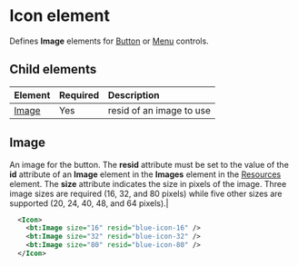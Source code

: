# Icon element
Defines **Image** elements for [Button](./control.md#button-control) or [Menu](./control.md#menu-dropdown-button-controls)  controls.

## Child elements
|  Element |  Required  |  Description  |
|:-----|:-----|:-----|
|  [Image](#image)        | Yes |   resid of an image to use         |

## Image
An image for the button. The  **resid** attribute must be set to the value of the **id** attribute of an **Image** element in the **Images** element in the [Resources](./resources.md) element. The **size** attribute indicates the size in pixels of the image. Three image sizes are required (16, 32, and 80 pixels) while five other sizes are supported (20, 24, 40, 48, and 64 pixels).|


```xml
  <Icon>
    <bt:Image size="16" resid="blue-icon-16" />
    <bt:Image size="32" resid="blue-icon-32" />
    <bt:Image size="80" resid="blue-icon-80" />
  </Icon>
```  